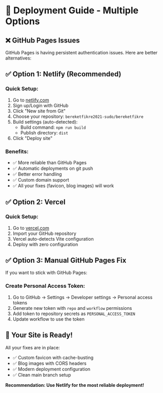 # 🚀 Deployment Guide - Multiple Options

## ❌ GitHub Pages Issues
GitHub Pages is having persistent authentication issues. Here are better alternatives:

## ✅ Option 1: Netlify (Recommended)

### Quick Setup:
1. Go to [netlify.com](https://netlify.com)
2. Sign up/Login with GitHub
3. Click "New site from Git"
4. Choose your repository: `bereketfikre2021-sudo/bereketfikre`
5. Build settings (auto-detected):
   - Build command: `npm run build`
   - Publish directory: `dist`
6. Click "Deploy site"

### Benefits:
- ✅ More reliable than GitHub Pages
- ✅ Automatic deployments on git push
- ✅ Better error handling
- ✅ Custom domain support
- ✅ All your fixes (favicon, blog images) will work

## ✅ Option 2: Vercel

### Quick Setup:
1. Go to [vercel.com](https://vercel.com)
2. Import your GitHub repository
3. Vercel auto-detects Vite configuration
4. Deploy with zero configuration

## ✅ Option 3: Manual GitHub Pages Fix

If you want to stick with GitHub Pages:

### Create Personal Access Token:
1. Go to GitHub → Settings → Developer settings → Personal access tokens
2. Generate new token with `repo` and `workflow` permissions
3. Add token to repository secrets as `PERSONAL_ACCESS_TOKEN`
4. Update workflow to use the token

## 🎯 Your Site is Ready!

All your fixes are in place:
- ✅ Custom favicon with cache-busting
- ✅ Blog images with CORS headers
- ✅ Modern deployment configuration
- ✅ Clean main branch setup

**Recommendation: Use Netlify for the most reliable deployment!**